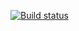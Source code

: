 [![Build status](https://ci.appveyor.com/api/projects/status/ar8h2e33673cm2f0?svg=true)](https://ci.appveyor.com/project/EkaterinaDuzh/dnd)
